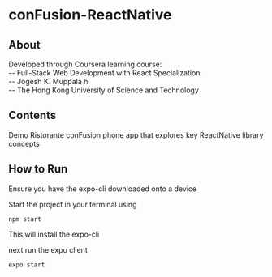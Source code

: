 # conFusion-ReactNative

## About
Developed through Coursera learning course:<br>
-- Full-Stack Web Development with React Specialization<br>
-- Jogesh K. Muppala h <br>
-- The Hong Kong University of Science and Technology<br>

## Contents

Demo Ristorante conFusion phone app that explores key ReactNative library concepts

## How to Run

Ensure you have the expo-cli downloaded onto a device

Start the project in your terminal using

```
npm start
```

This will install the expo-cli 

next run the expo client

```
expo start
```
